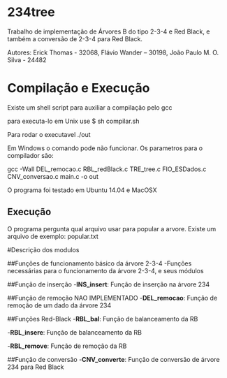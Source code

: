 # 234tree
Trabalho de implementação de Árvores B do tipo 2-3-4 e Red Black, e também a conversão de 2-3-4 para Red Black.

Autores:
Erick Thomas - 32068, Flávio Wander – 30198, João Paulo M. O. Silva - 24482



# Compilação e Execução
Existe um shell script para auxiliar a compilação pelo gcc

para executa-lo em Unix use
$ sh compilar.sh

Para rodar o executavel
./out

Em Windows o comando pode não funcionar.
Os parametros para o compilador são:

gcc -Wall DEL_remocao.c RBL_redBlack.c TRE_tree.c FIO_ESDados.c CNV_conversao.c main.c -o out

O programa foi testado em Ubuntu 14.04 e MacOSX

## Execução
O programa pergunta qual arquivo usar para popular a arvore. Existe um arquivo de exemplo:
popular.txt



#Descrição dos modulos

##Funções de funcionamento básico da árvore 2-3-4
-Funções necessárias para o funcionamento da árvore 2-3-4, e seus módulos

##Função de inserção
-**INS_insert**: Função de inserção na árvore 234

##Função de remoção
NAO IMPLEMENTADO
-**DEL_remocao**: Função de remoção de um dado da árvore 234

##Funções Red-Black
-**RBL_bal**: Função de balanceamento da RB

-**RBL_insere**: Função de balanceamento da RB

-**RBL_remove**: Função de remoção da RB

##Função de conversão
-**CNV_converte**: Função de conversão de árvore 234 para Red Black
